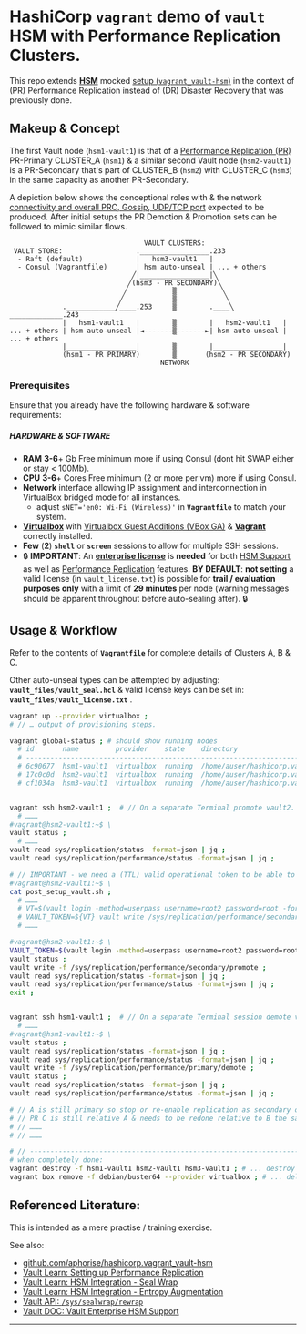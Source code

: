 # HashiCorp `vagrant` demo of **`vault`** HSM with Performance Replication Clusters.

This repo extends [**HSM**](https://www.vaultproject.io/docs/enterprise/hsm) mocked [setup (`vagrant_vault-hsm`)](https://github.com/aphorise/hashicorp.vagrant_vault-hsm) in the context of (PR) Performance Replication instead of (DR) Disaster Recovery that was previously done.


## Makeup & Concept
The first Vault node (`hsm1-vault1`) is that of a [Performance Replication (PR)](https://learn.hashicorp.com/vault/operations/ops-disaster-recovery) PR-Primary CLUSTER_A (`hsm1`) & a similar second Vault node (`hsm2-vault1`) is a PR-Secondary that's part of CLUSTER_B (`hsm2`) with CLUSTER_C (`hsm3`) in the same capacity as another PR-Secondary.

A depiction below shows the conceptional roles with & the network [connectivity and overall PRC, Gossip, UDP/TCP port](https://learn.hashicorp.com/vault/operations/ops-reference-architecture#network-connectivity-details) expected to be produced. After initial setups the PR Demotion & Promotion sets can be followed to mimic similar flows.

```
                                 VAULT CLUSTERS:
 VAULT STORE:                  ._________________.233
  - Raft (default)             |   hsm3-vault1   |
  - Consul (Vagrantfile)       | hsm auto-unseal | ... + others
                              ╱|_________________|╲
                             ╱(hsm3 - PR SECONDARY)╲
                            ╱           ▒           ╲
                           ╱            ▒            ╲
             .____________╱____.253     ▒        .____╲ _____________.243
             |   hsm1-vault1   |        ▒        |   hsm2-vault1   |
... + others | hsm auto-unseal |◄-------▒-------►| hsm auto-unseal | ... + others
             |_________________|        ▒        |_________________|
             (hsm1 - PR PRIMARY)        ▒       (hsm2 - PR SECONDARY)
                                     NETWORK
```


### Prerequisites
Ensure that you already have the following hardware & software requirements:
 
##### HARDWARE & SOFTWARE
 - **RAM** **3-6**+ Gb Free minimum more if using Consul (dont hit SWAP either or stay < 100Mb).
 - **CPU** **3-6**+ Cores Free minimum (2 or more per vm) more if using Consul.
 - **Network** interface allowing IP assignment and interconnection in VirtualBox bridged mode for all instances.
   - adjust `sNET='en0: Wi-Fi (Wireless)'` in **`Vagrantfile`** to match your system.
 - [**Virtualbox**](https://www.virtualbox.org/) with [Virtualbox Guest Additions (VBox GA)](https://download.virtualbox.org/virtualbox/) & [**Vagrant**](https://www.vagrantup.com/) correctly installed.
 - **Few** (**2**) **`shell`** or **`screen`** sessions to allow for multiple SSH sessions.
 - :lock: **IMPORTANT**: An [**enterprise license**](https://www.hashicorp.com/products/vault/pricing/) is **needed** for both [HSM Support](https://www.vaultproject.io/docs/enterprise/hsm) as well as [Performance Replication](https://www.vaultproject.io/docs/enterprise/replication/) features. **BY DEFAULT**: **not setting** a valid license (in `vault_license.txt`) is possible for **trail / evaluation purposes only** with a limit of **29 minutes** per node (warning messages should be apparent throughout before auto-sealing after). :lock:


## Usage & Workflow
Refer to the contents of **`Vagrantfile`** for complete details of Clusters A, B & C.

Other auto-unseal types can be attempted by adjusting: **`vault_files/vault_seal.hcl`** & valid license keys can be set in: **`vault_files/vault_license.txt`** .

```bash
vagrant up --provider virtualbox ;
# // … output of provisioning steps.

vagrant global-status ; # should show running nodes
  # id       name         provider    state    directory
  # ----------------------------------------------------------------------------------------------
  # 6c90677  hsm1-vault1  virtualbox  running  /home/auser/hashicorp.vagrant_vault-hsm_3cluster-pr
  # 17c0c0d  hsm2-vault1  virtualbox  running  /home/auser/hashicorp.vagrant_vault-hsm_3cluster-pr
  # cf1034a  hsm3-vault1  virtualbox  running  /home/auser/hashicorp.vagrant_vault-hsm_3cluster-pr


vagrant ssh hsm2-vault1 ;  # // On a separate Terminal promote vault2.
  # ………
#vagrant@hsm2-vault1:~$ \
vault status ;
  # ………
vault read sys/replication/status -format=json | jq ;
vault read sys/replication/performance/status -format=json | jq ;

# // IMPORTANT - we need a (TTL) valid operational token to be able to perform promotion. 
#vagrant@hsm2-vault1:~$ \
cat post_setup_vault.sh ;
  # ………
  # VT=$(vault login -method=userpass username=root2 password=root -format=json 2>/dev/null | jq -r .auth.client_token) ;
  # VAULT_TOKEN=${VT} vault write /sys/replication/performance/secondary/promote
  # ………

#vagrant@hsm2-vault1:~$ \
VAULT_TOKEN=$(vault login -method=userpass username=root2 password=root -format=json 2>/dev/null | jq -r .auth.client_token) ;
vault status ;
vault write -f /sys/replication/performance/secondary/promote ;
vault read sys/replication/status -format=json | jq ;
vault read sys/replication/performance/status -format=json | jq ;
exit ;


vagrant ssh hsm1-vault1 ;  # // On a separate Terminal session demote vault1.
  # ………
#vagrant@hsm1-vault1:~$ \
vault status ;
vault read sys/replication/status -format=json | jq ;
vault read sys/replication/performance/status -format=json | jq ;
vault write -f /sys/replication/performance/primary/demote ;
vault status ;
vault read sys/replication/status -format=json | jq ;
vault read sys/replication/performance/status -format=json | jq ;

# // A is still primary so stop or re-enable replication as secondary of B now.
# // PR C is still relative A & needs to be redone relative to B the same as A. 
# // ………
# // ………

# // ---------------------------------------------------------------------------
# when completely done:
vagrant destroy -f hsm1-vault1 hsm2-vault1 hsm3-vault1 ; # ... destroy all - ORDER IMPORTANT
vagrant box remove -f debian/buster64 --provider virtualbox ; # ... delete box images
```


## Referenced Literature:
This is intended as a mere practise / training exercise.

See also:
 - [github.com/aphorise/hashicorp.vagrant_vault-hsm ](https://github.com/aphorise/hashicorp.vagrant_vault-hsm)
 - [Vault Learn: Setting up Performance Replication](https://learn.hashicorp.com/tutorials/vault/performance-replication)
 - [Vault Learn: HSM Integration - Seal Wrap](https://learn.hashicorp.com/vault/security/ops-seal-wrap)
 - [Vault Learn: HSM Integration - Entropy Augmentation](https://learn.hashicorp.com/vault/security/hsm-entropy)
 - [Vault API: `/sys/sealwrap/rewrap`](https://www.vaultproject.io/api-docs/system/sealwrap-rewrap)
 - [Vault DOC: Vault Enterprise HSM Support](https://www.vaultproject.io/docs/enterprise/hsm)

------
